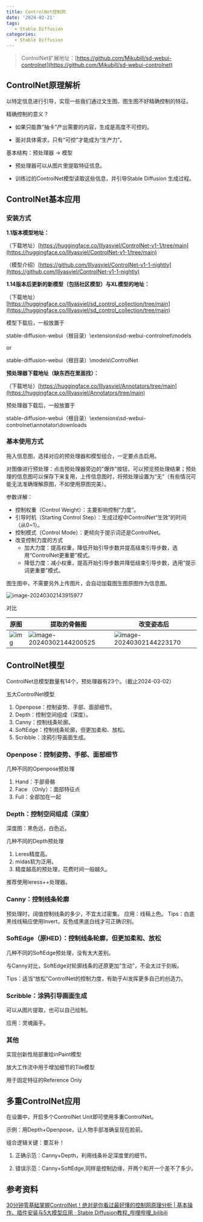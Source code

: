 ```yaml
---
title: ControlNet控制网
date: '2024-02-21'
tags:
   - Stable Diffusion
categories:
   - Stable Diffusion
---
```




> ControlNet扩展地址：[https://github.com/Mikubill/sd-webui-controlnet](https://github.com/Mikubill/sd-webui-controlnet)

## ControlNet原理解析

以特定信息进行引导，实现一些我们通过文生图、图生图不好精确控制的特征。



精确控制的意义？

- 如果只能靠“抽卡”产出需要的内容，生成是高度不可控的。

- 面对具体需求，只有“可控”才能成为“生产力”。





基本结构：预处理器 -> 模型

- 预处理器可以从图片里提取特征信息。

- 训练过的ControlNet模型读取这些信息，并引导Stable Diffusion 生成过程。




## ControlNet基本应用

### 安装方式

**1.1版本模型地址：**

（下载地址）[https://huggingface.co/lllyasviel/ControlNet-v1-1/tree/main](https://huggingface.co/lllyasviel/ControlNet-v1-1/tree/main)

（模型介绍）[https://github.com/lllyasviel/ControlNet-v1-1-nightly](https://github.com/lllyasviel/ControlNet-v1-1-nightly)

**1.14版本后更新的新模型（包括社区模型）与XL模型的地址：**

（下载地址）[https://huggingface.co/lllyasviel/sd_control_collection/tree/main](https://huggingface.co/lllyasviel/sd_control_collection/tree/main)



模型下载后，一般放置于

stable-diffusion-webui（根目录）\extensions\sd-webui-controlnet\models

or

stable-diffusion-webui（根目录）\models\ControlNet



**预处理器下载地址（缺东西在里面找）：**

（下载地址）[https://huggingface.co/lllyasviel/Annotators/tree/main](https://huggingface.co/lllyasviel/Annotators/tree/main)



预处理器下载后，一般放置于

 stable-diffusion-webui（根目录）\\extensions\\sd-webui-controlnet\\annotator\\downloads



### 基本使用方式



拖入信息图，选择对应的预处理器和模型组合，一定要点击启用。

对图像进行预处理：点击预处理器旁边的"爆炸"按钮，可以预览预处理结果；预处理的信息图可以保存下来复用，上传信息图时，将预处理设置为“无”（有些情况可能无法准确理解原图，不如使用原图完美）。



参数详解：

- 控制权重（Control Weight）：主要影响控制“力度”。
- 引导时机（Starting Control Step）：生成过程中ControlNet“生效”的时间（从0~1）。
- 控制模式（Control Mode）：更倾向于提示词还是ControlNet。
- 改变控制力度的方式
  - 加大力度：提高权重，降低开始引导步数并提高结束引导步数，选用“ControlNet更重要”模式。
  - 降低力度：减小权重，提高开始引导步数并降低结束引导步数，选用“提示词更重要”模式。



图生图中，不需要另外上传图片，会自动加载图生图原图作为信息图。


![image-20240302143915977](3_ControlNet控制网.assets/image-20240302143915977.png)

对比

| 原图                                                         | 提取的骨骼图                                                 | 改变姿态后                                                   |
| ------------------------------------------------------------ | ------------------------------------------------------------ | ------------------------------------------------------------ |
| ![img](3_ControlNet控制网.assets/eaa760cfe5648f041c3cb49c2d06379c89d314368570e36fd3222a137d3a6c88.png) | ![image-20240302144200525](3_ControlNet控制网.assets/image-20240302144200525.png) | ![image-20240302144223170](3_ControlNet控制网.assets/image-20240302144223170.png) |







## ControlNet模型

ControlNet总模型数量有14个，预处理器有23个。（截止2024-03-02）



五大ControlNet模型

1. Openpose：控制姿势、手部、面部细节。
2. Depth：控制空间组成（深度）。
3. Canny：控制线条轮廓。
4. SoftEdge：控制线条轮廓，但更加柔和、放松。
5. Scribble：涂鸦引导画面生成。



### Openpose：控制姿势、手部、面部细节

几种不同的Openpose预处理

1. Hand：手部骨骼
2. Face （Only）：面部特征点
3. Full：全部加在一起



### Depth：控制空间组成（深度）

深度图：黑色远，白色近。

几种不同的Depth预处理

1. Leres精度高。
2. midas软为泛用。
3. 精度越高的预处理，花费时间一般越久。

推荐使用leress++处理器。



### Canny：控制线条轮廓

预处理时，阔值控制线条的多少，不宜太过密集。
应用：线稿上色。
Tips：白底黑线线稿应使用Invert，反色成黑底白线才可正确识别。



### SoftEdge（原HED）：控制线条轮廓，但更加柔和、放松

几种不同的SoftEdge预处理，没有太大差别。

与Canny对比，SoftEdge对轮廓线条的还原更加"生动"，不会太过于刻板。

Tips：适当“放松”ControlNet的控制力度，有助于AI发挥更多自己的创造力。


### Scribble：涂鸦引导画面生成

可以从图片提取，也可以自己绘制。

应用：灵魂画手。



### 其他

实现创新性局部重绘inPaint模型

放大工作流中用于增加细节的Tile模型

用于固定特征的Reference Only



## 多重ControlNet应用

在设置中，开启多个ControlNet Unit即可使用多重ControlNet。

示例：用Depth+Openpose，让人物手部准确呈现在脸前。



组合逻辑关键：要互补！

1. 正确示范：Canny+Depth，利用线条补足深度里的细节。

2. 错误示范：Canny+SoftEdge,同样是控制边缘，开两个和开一个差不了多少。



## 参考资料

[30分钟零基础掌握ControlNet！绝对是你看过最好懂的控制网原理分析 | 基本操作、插件安装与5大模型应用 · Stable Diffusion教程_哔哩哔哩_bilibili](https://www.bilibili.com/video/BV1Ds4y1e7ZB/)